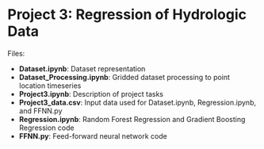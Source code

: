 # Project 3: Regression of Hydrologic Data
Files:
* **Dataset.ipynb**: Dataset representation
* **Dataset_Processing.ipynb**: Gridded dataset processing to point location timeseries
* **Project3.ipynb**: Description of project tasks
* **Project3_data.csv**: Input data used for Dataset.ipynb, Regression.ipynb, and FFNN.py
* **Regression.ipynb**: Random Forest Regression and Gradient Boosting Regression code
* **FFNN.py**: Feed-forward neural network code
